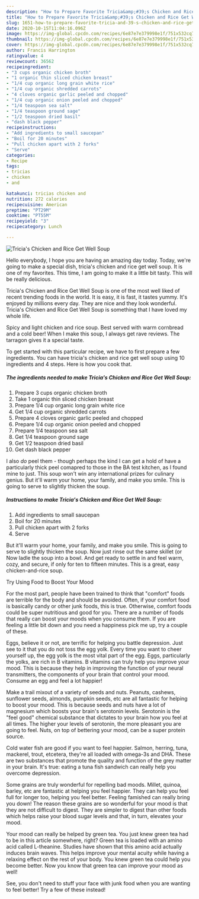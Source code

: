 ```yaml
---
description: "How to Prepare Favorite Tricia&amp;#39;s Chicken and Rice Get Well Soup"
title: "How to Prepare Favorite Tricia&amp;#39;s Chicken and Rice Get Well Soup"
slug: 1651-how-to-prepare-favorite-tricia-and-39-s-chicken-and-rice-get-well-soup
date: 2020-10-15T11:04:16.096Z
image: https://img-global.cpcdn.com/recipes/6e87e7e379998e1f/751x532cq70/tricias-chicken-and-rice-get-well-soup-recipe-main-photo.jpg
thumbnail: https://img-global.cpcdn.com/recipes/6e87e7e379998e1f/751x532cq70/tricias-chicken-and-rice-get-well-soup-recipe-main-photo.jpg
cover: https://img-global.cpcdn.com/recipes/6e87e7e379998e1f/751x532cq70/tricias-chicken-and-rice-get-well-soup-recipe-main-photo.jpg
author: Francis Harrington
ratingvalue: 4
reviewcount: 36562
recipeingredient:
- "3 cups organic chicken broth"
- "1 organic thin sliced chicken breast"
- "1/4 cup organic long grain white rice"
- "1/4 cup organic shredded carrots"
- "4 cloves organic garlic peeled and chopped"
- "1/4 cup organic onion peeled and chopped"
- "1/4 teaspoon sea salt"
- "1/4 teaspoon ground sage"
- "1/2 teaspoon dried basil"
- "dash black pepper"
recipeinstructions:
- "Add ingredients to small saucepan"
- "Boil for 20 minutes"
- "Pull chicken apart with 2 forks"
- "Serve"
categories:
- Recipe
tags:
- tricias
- chicken
- and

katakunci: tricias chicken and 
nutrition: 272 calories
recipecuisine: American
preptime: "PT29M"
cooktime: "PT55M"
recipeyield: "3"
recipecategory: Lunch

---
```



![Tricia&#39;s Chicken and Rice Get Well Soup](https://img-global.cpcdn.com/recipes/6e87e7e379998e1f/751x532cq70/tricias-chicken-and-rice-get-well-soup-recipe-main-photo.jpg)

Hello everybody, I hope you are having an amazing day today. Today, we're going to make a special dish, tricia&#39;s chicken and rice get well soup. It is one of my favorites. This time, I am going to make it a little bit tasty. This will be really delicious.

Tricia&#39;s Chicken and Rice Get Well Soup is one of the most well liked of recent trending foods in the world. It is easy, it is fast, it tastes yummy. It's enjoyed by millions every day. They are nice and they look wonderful. Tricia&#39;s Chicken and Rice Get Well Soup is something that I have loved my whole life.

Spicy and light chicken and rice soup. Best served with warm cornbread and a cold beer! When I make this soup, I always get rave reviews. The tarragon gives it a special taste.


To get started with this particular recipe, we have to first prepare a few ingredients. You can have tricia&#39;s chicken and rice get well soup using 10 ingredients and 4 steps. Here is how you cook that.

<!--inarticleads1-->

##### The ingredients needed to make Tricia&#39;s Chicken and Rice Get Well Soup:

1. Prepare 3 cups organic chicken broth
1. Take 1 organic thin sliced chicken breast
1. Prepare 1/4 cup organic long grain white rice
1. Get 1/4 cup organic shredded carrots
1. Prepare 4 cloves organic garlic peeled and chopped
1. Prepare 1/4 cup organic onion peeled and chopped
1. Prepare 1/4 teaspoon sea salt
1. Get 1/4 teaspoon ground sage
1. Get 1/2 teaspoon dried basil
1. Get dash black pepper


I also *do* peel them - though perhaps the kind I can get a hold of have a particularly thick peel comapred to those in the BA test kitchen, as I found mine to just. This soup won&#39;t win any international prizes for culinary genius. But it&#39;ll warm your home, your family, and make you smile. This is going to serve to slightly thicken the soup. 

<!--inarticleads2-->

##### Instructions to make Tricia&#39;s Chicken and Rice Get Well Soup:

1. Add ingredients to small saucepan
1. Boil for 20 minutes
1. Pull chicken apart with 2 forks
1. Serve


But it&#39;ll warm your home, your family, and make you smile. This is going to serve to slightly thicken the soup. Now just rinse out the same skillet (or Now ladle the soup into a bowl. And get ready to settle in and feel warm, cozy, and secure, if only for ten to fifteen minutes. This is a great, easy chicken-and-rice soup. 

Try Using Food to Boost Your Mood


For the most part, people have been trained to think that "comfort" foods are terrible for the body and should be avoided. Often, if your comfort food is basically candy or other junk foods, this is true. Otherwise, comfort foods could be super nutritious and good for you. There are a number of foods that really can boost your moods when you consume them. If you are feeling a little bit down and you need a happiness pick me up, try a couple of these.

Eggs, believe it or not, are terrific for helping you battle depression. Just see to it that you do not toss the egg yolk. Every time you want to cheer yourself up, the egg yolk is the most vital part of the egg. Eggs, particularly the yolks, are rich in B vitamins. B vitamins can truly help you improve your mood. This is because they help in improving the function of your neural transmitters, the components of your brain that control your mood. Consume an egg and feel a lot happier!

Make a trail mixout of a variety of seeds and nuts. Peanuts, cashews, sunflower seeds, almonds, pumpkin seeds, etc are all fantastic for helping to boost your mood. This is because seeds and nuts have a lot of magnesium which boosts your brain's serotonin levels. Serotonin is the "feel good" chemical substance that dictates to your brain how you feel at all times. The higher your levels of serotonin, the more pleasant you are going to feel. Nuts, on top of bettering your mood, can be a super protein source.

Cold water fish are good if you want to feel happier. Salmon, herring, tuna, mackerel, trout, etcetera, they're all loaded with omega-3s and DHA. These are two substances that promote the quality and function of the grey matter in your brain. It's true: eating a tuna fish sandwich can really help you overcome depression. 

Some grains are truly wonderful for repelling bad moods. Millet, quinoa, barley, etc are fantastic at helping you feel happier. They can help you feel full for longer too, helping you feel better. Feeling famished can really bring you down! The reason these grains are so wonderful for your mood is that they are not difficult to digest. They are simpler to digest than other foods which helps raise your blood sugar levels and that, in turn, elevates your mood.

Your mood can really be helped by green tea. You just knew green tea had to be in this article somewhere, right? Green tea is loaded with an amino acid called L-theanine. Studies have shown that this amino acid actually induces brain waves. This helps improve your mental acuity while having a relaxing effect on the rest of your body. You knew green tea could help you become better. Now you know that green tea can improve your mood as well!

See, you don't need to stuff your face with junk food when you are wanting to feel better! Try a few of these instead!

